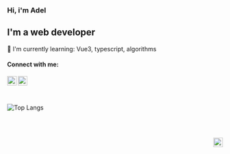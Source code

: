 ### Hi, i'm Adel

## I'm a web developer
:open_book: I'm currently learning: Vue3, typescript, algorithms


#### Connect with me:

[<img align="left" alt="Telegram" width="22px" src="https://raw.githubusercontent.com/chickenfoot88/chickenfoot88/master/assets/telegram.svg"/>][telegram]
[<img align="left" alt="VK" width="22px" src="https://raw.githubusercontent.com/chickenfoot88/chickenfoot88/master/assets/vk.svg"/>][vkontakte]

<br/>
<br/>
<br/>

![Top Langs](https://github-readme-stats.vercel.app/api/top-langs/?username=chickenfoot88&layout=compact)

<!-- ![willianrod's wakatime stats](https://github-readme-stats.vercel.app/api/wakatime?username=chickenfoot88) -->

<br/>
<br/>

[<img align="right" width="22px" src="https://raw.githubusercontent.com/chickenfoot88/chickenfoot88/master/assets/chickenfoot.png"/>](https://en.wikipedia.org/wiki/Chickenfoot)

[website]: https://adel-ismagilov.ru
[telegram]: https://t.me/chickenfoot88
[vkontakte]: https://vk.com/chickenfoot88